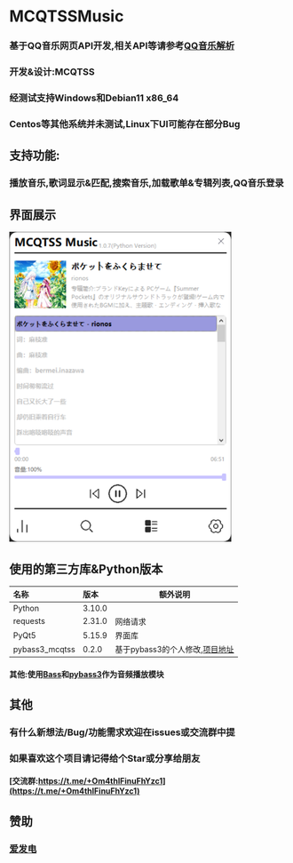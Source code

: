 # MCQTSSMusic

### 基于QQ音乐网页API开发,相关API等请参考[QQ音乐解析](https://github.com/MCQTSS/MCQTSS_QQMusic)

### 开发&设计:MCQTSS

### 经测试支持Windows和Debian11 x86_64

### Centos等其他系统并未测试,Linux下UI可能存在部分Bug

## 支持功能:

### 播放音乐,歌词显示&匹配,搜索音乐,加载歌单&专辑列表,QQ音乐登录

## 界面展示

<img alt="截图" heig ht="558" src="doc/ui.png" width="400"/></br>

## 使用的第三方库&Python版本

| 名称             | 版本     | 额外说明                                                            |
|:---------------|:-------|-----------------------------------------------------------------|
| Python         | 3.10.0 |                                                                 |
| requests       | 2.31.0 | 网络请求                                                            |
| PyQt5          | 5.15.9 | 界面库                                                             |
| pybass3_mcqtss | 0.2.0  | 基于pybass3的个人修改,[项目地址](https://github.com/MCQTSS/pybass3_modify) |

#### 其他:使用[Bass](https://www.un4seen.com/)和[pybass3](https://github.com/devdave/pybass3)作为音频播放模块

## 其他

### 有什么新想法/Bug/功能需求欢迎在issues或交流群中提

### 如果喜欢这个项目请记得给个Star或分享给朋友

#### [交流群:https://t.me/+Om4thlFinuFhYzc1](https://t.me/+Om4thlFinuFhYzc1)

## 赞助

### [爱发电](https://afdian.net/@mcqtss)